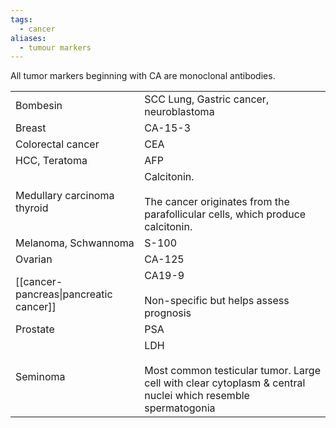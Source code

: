 ```yaml
---
tags:
  - cancer
aliases:
  - tumour markers
---
```

All tumor markers beginning with CA are monoclonal antibodies.

|                                        |                                                                                                                           |
| -------------------------------------- | ------------------------------------------------------------------------------------------------------------------------- |
| Bombesin                               | SCC Lung, Gastric cancer, neuroblastoma                                                                                   |
| Breast                                 | CA-15-3                                                                                                                   |
| Colorectal cancer                      | CEA                                                                                                                       |
| HCC, Teratoma                          | AFP                                                                                                                       |
| Medullary carcinoma thyroid            | Calcitonin.<br><br>The cancer originates from the parafollicular cells, which produce calcitonin.                         |
| Melanoma, Schwannoma                   | S-100                                                                                                                     |
| Ovarian                                | CA-125                                                                                                                    |
| [[cancer- pancreas\|pancreatic cancer]] | CA19-9<br><br>Non-specific but helps assess prognosis                                                                     |
| Prostate                               | PSA                                                                                                                       |
| Seminoma                               | LDH  <br> <br>Most common testicular tumor. Large cell with clear cytoplasm & central nuclei which resemble spermatogonia |